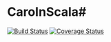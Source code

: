 # CaroInScala#
[![Build Status](https://travis-ci.org/TheYingThing/CaroInScala.svg?branch=master)](https://travis-ci.org/TheYingThing/CaroInScala)
[![Coverage Status](https://coveralls.io/repos/github/TheYingThing/CaroInScala_SOFTAR/badge.svg?branch=master)](https://coveralls.io/github/TheYingThing/CaroInScala_SOFTAR?branch=master)